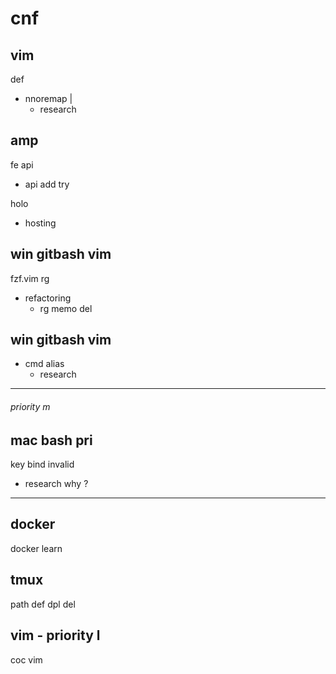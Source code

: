 
# cnf


## vim

def
- nnoremap |
  - research


## amp

fe api
- api add try


holo
- hosting


## win gitbash vim

fzf.vim rg
- refactoring
  - rg memo del


## win gitbash vim

- cmd alias
  - research


---

###### priority m

## mac bash pri

key bind invalid
- research why ?


---

## docker

docker learn


## tmux

path def dpl del


## vim  -  priority l

coc vim



